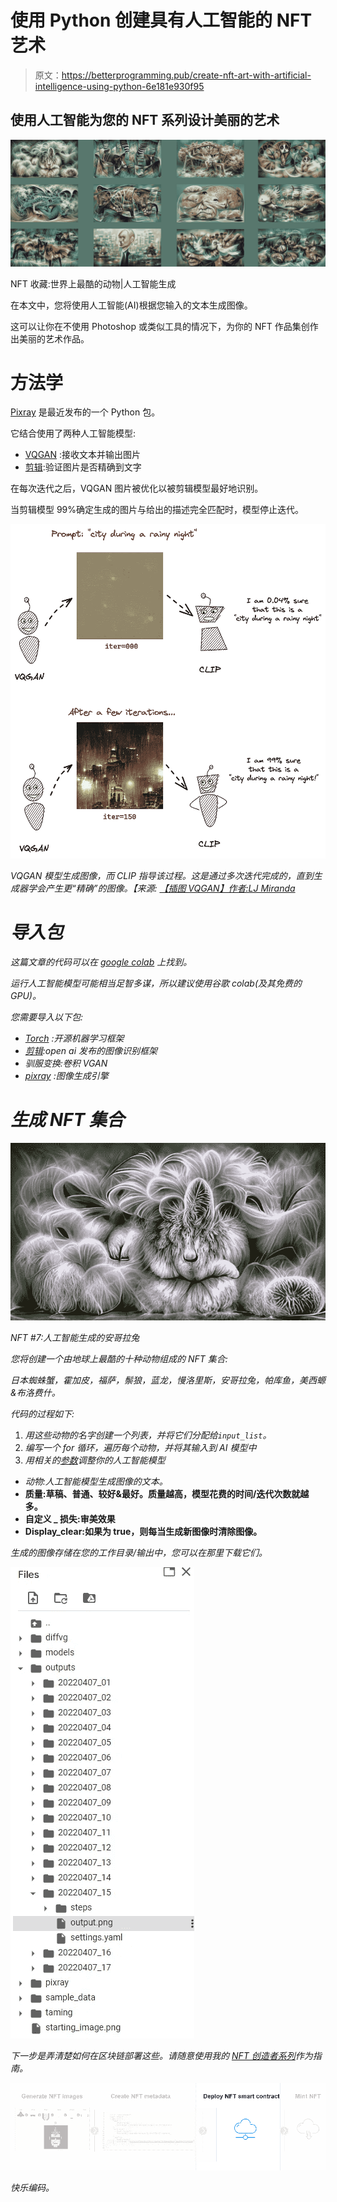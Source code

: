 # 使用 Python 创建具有人工智能的 NFT 艺术

> 原文：<https://betterprogramming.pub/create-nft-art-with-artificial-intelligence-using-python-6e181e930f95>

## 使用人工智能为您的 NFT 系列设计美丽的艺术

![](img/8963037950c2917cab4495789efd39a8.png)

NFT 收藏:世界上最酷的动物|人工智能生成

在本文中，您将使用人工智能(AI)根据您输入的文本生成图像。

这可以让你在不使用 Photoshop 或类似工具的情况下，为你的 NFT 作品集创作出美丽的艺术作品。

# 方法学

[Pixray](https://github.com/pixray/pixray) 是最近发布的一个 Python 包。

它结合使用了两种人工智能模型:

*   [VQGAN](https://ljvmiranda921.github.io/notebook/2021/08/08/clip-vqgan/) :接收文本并输出图片
*   [剪辑](https://openai.com/blog/clip/):验证图片是否精确到文字

在每次迭代之后，VQGAN 图片被优化以被剪辑模型最好地识别。

当剪辑模型 99%确定生成的图片与给出的描述完全匹配时，模型停止迭代。

![](img/24ffc6eed1aff422c5f97e43badfff51.png)

*VQGAN 模型生成图像，而 CLIP 指导该过程。这是通过多次迭代完成的，直到生成器学会产生更“精确”的图像。【来源:* [*【插图 VQGAN】作者:LJ Miranda*](https://ljvmiranda921.github.io/notebook/2021/08/08/clip-vqgan/)

# *导入包*

*这篇文章的代码可以在 [google colab](https://colab.research.google.com/drive/1k6rBwadsdsFxEHjP2U3GRm0XobSsavh7?usp=sharing) 上找到。*

*运行人工智能模型可能相当足智多谋，所以建议使用谷歌 colab(及其免费的 GPU)。*

*您需要导入以下包:*

*   *[Torch](https://pytorch.org/) :开源机器学习框架*
*   *[剪辑](https://www.google.com/search?q=clip+github&rlz=1C1GCEV_enBE983BE983&oq=clip+github&aqs=chrome.0.0i512j0i22i30l4j69i60l3.3158j0j4&sourceid=chrome&ie=UTF-8):open ai 发布的图像识别框架*
*   *驯服变换:卷积 VGAN*
*   *[pixray](https://github.com/pixray/pixray) :图像生成引擎*

# *生成 NFT 集合*

*![](img/398af251591d27a4ad8773e3b3fdcbd0.png)*

*NFT #7:人工智能生成的安哥拉兔*

*您将创建一个由地球上最酷的十种动物组成的 NFT 集合:*

**日本蜘蛛蟹，霍加皮，福萨，鬃狼，蓝龙，慢洛里斯，安哥拉兔，帕库鱼，美西螈&布洛费什*。*

*代码的过程如下:*

1.  *用这些动物的名字创建一个列表，并将它们分配给`input_list`。*
2.  *编写一个 for 循环，遍历每个动物，并将其输入到 AI 模型中*
3.  *用相关的[参数](https://dazhizhong.gitbook.io/pixray-docs/docs/primary-settings)调整你的人工智能模型*

*   *动物:人工智能模型生成图像的文本。*
*   **质量:草稿、普通、较好&最好。质量越高，模型花费的时间/迭代次数就越多。**
*   **自定义 _ 损失:审美效果**
*   **Display_clear:如果为 true，则每当生成新图像时清除图像。**

*生成的图像存储在您的工作目录/输出中，您可以在那里下载它们。*

*![](img/023066bb6b4d737797495ac6c7ec25a7.png)*

*下一步是弄清楚如何在区块链部署这些。请随意使用我的 [NFT 创造者系列](/how-to-deploy-nft-smart-contracts-9271ce5e91c0)作为指南。*

*![](img/98f41d751775bf9bf63c5e80282f360f.png)*

*快乐编码。*